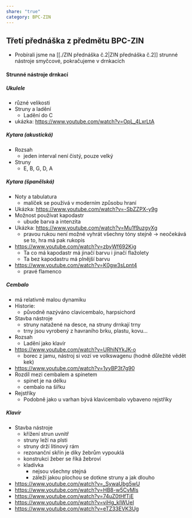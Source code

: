 ```yaml
---
share: "true"
category: BPC-ZIN
---
```

## Třetí přednáška z předmětu BPC-ZIN
- Probírali jsme na [[./ZIN přednáška č.2|ZIN přednáška č.2]] strunné nástroje smyčcové, pokračujeme v drnkacích
#### Strunné nástroje drnkací
##### Ukulele
- různé velikosti
- Struny a ladění
	- Ladění do C
- ukázka: https://www.youtube.com/watch?v=OpL_4LxrLtA
##### Kytara (akustická)
- Rozsah
	- jeden interval není čistý, pouze velký
- Struny
	- E, B, G, D, A
##### Kytara (španělská)
- Noty a tabulatura
	- malíček se používá v moderním způsobu hraní
- Ukázka: https://www.youtube.com/watch?v=-SbZZPX-y9g
- Možnost používat kapodastr
	- ubude barva a intenzita
- Ukázka: https://www.youtube.com/watch?v=Mu1f9uzgyXg
	- pravou rukou není možné vyhrát všechny tóny stejně -> neočekává se to, hra má pak rukopis
- https://www.youtube.com/watch?v=zbyWf692Kig
	- Ta co má kapodastr má jinačí barvu i jinačí flažolety
	- Ta bez kapodastru má plnější barvu
- https://www.youtube.com/watch?v=K0gw3sLpnt4
	- pravé flamenco
##### Cembalo
- má relativně malou dynamiku
- Historie:
	- původně nazýváno clavicembalo, harpsichord
- Stavba nástroje
	- struny natažené na desce, na struny drnkají trny
	- trny jsou vyrobený z havraního brku, plastu, kovu...
- Rozsah
	- Ladění jako klavír
- https://www.youtube.com/watch?v=URhiNYkJK-o
	- borec z jamu, nástroj si vozí ve volkswagenu (hodně důležité vědět kek)
- https://www.youtube.com/watch?v=1yyBP3t7g90
- Rozdíl mezi cembalem a spinetem
	- spinet je na délku
	- cembalo na šířku
- Rejstříky
	- Podobně jako u varhan bývá klavicembalo vybaveno rejstříky
##### Klavír
- Stavba nástroje
	- křížení strun uvnitř
	- struny leží na plsti
	- struny drží litinový rám
	- rezonanční skřín je díky žebrům vypouklá
	- konstrukci žeber se říká žebroví
	- kladívka
		- nejsou všechny stejná
		- záleží jakou plochou se dotkne struny a jak dlouho
- https://www.youtube.com/watch?v=_SywaUbg5wU
- https://www.youtube.com/watch?v=HB8-w5CvMls
- https://www.youtube.com/watch?v=74uZ0tHfTjE
- https://www.youtube.com/watch?v=viHg_kIWUeI
- https://www.youtube.com/watch?v=eTZ33EVK3Ug